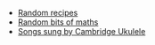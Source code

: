 - [Random recipes](./recipes)
- [Random bits of maths](./mikes-maths)
- [Songs sung by Cambridge Ukulele](./songs-sung)
